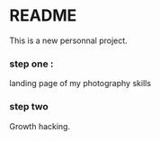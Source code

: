 # README

This is a new personnal project.

### step one : 

landing page of my photography skills

### step two

Growth hacking.